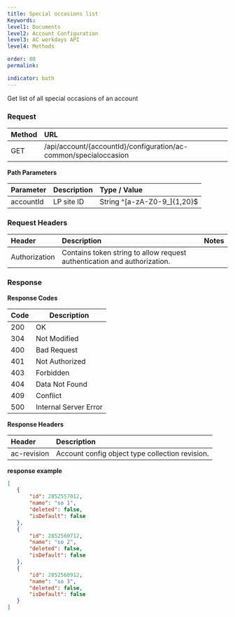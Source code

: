 ```yaml
---
title: Special occasions list
Keywords:
level1: Documents
level2: Account Configuration
level3: AC workdays API
level4: Methods

order: 80
permalink: 

indicator: both
---
```


Get list of all special occasions of an account

### Request

| Method | URL |
| :-------- | :------ |
| GET  |/api/account/{accountId}/configuration/ac-common/specialoccasion |

**Path Parameters**

 |Parameter  |Description |  Type / Value |
 |:----------- | :------------ | :--------------- |
 |accountId | LP site ID | String ^[a-zA-Z0-9_]{1,20}$ 


### Request Headers

 |Header | Description| Notes |
 |:------- | :-------------- | :--- |
 |Authorization | Contains token string to allow request authentication and authorization. 
 
### Response

**Response Codes**

| Code | Description           |
|------|-----------------------|
| 200  | OK                    |
| 304  | Not Modified          |
| 400  | Bad Request           |
| 401  | Not Authorized        |
| 403  | Forbidden             |
| 404  | Data Not Found        |
| 409  | Conflict              |
| 500  | Internal Server Error |

**Response Headers**

 |Header|  Description| 
 |:-------|   :-----  |
 |ac-revision|  Account config object type collection revision.|  
 
 **response example**
 ```json
 [
    {
        "id": 2852557012,
        "name": "so 1",
        "deleted": false,
        "isDefault": false
    },
    {
        "id": 2852560712,
        "name": "so 2",
        "deleted": false,
        "isDefault": false
    },
    {
        "id": 2852560912,
        "name": "so 3",
        "deleted": false,
        "isDefault": false
    }
]
```
 
 

